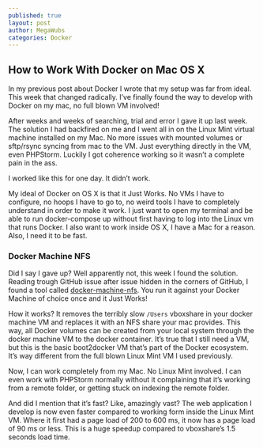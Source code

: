 ```yaml
---
published: true
layout: post
author: MegaWubs
categories: Docker
---
```



## How to Work With Docker on Mac OS X

In my previous post about Docker I wrote that my setup was far from ideal. This week that changed radically. I’ve finally found the way to develop with Docker on my mac, no full blown VM involved!

After weeks and weeks of searching, trial and error I gave it up last week. The solution I had backfired on me and I went all in on the Linux Mint virtual machine installed on my Mac. No more issues with mounted volumes or sftp/rsync syncing from mac to the VM. Just everything directly in the VM, even PHPStorm. Luckily I got coherence working so it wasn’t a complete pain in the ass. 

I worked like this for one day. It didn’t work.

My ideal of Docker on OS X is that it Just Works. No VMs I have to configure, no hoops I have to go to, no weird tools I have to completely understand in order to make it work. I just want to open my terminal and be able to run docker-compose up without first having to log into the Linux vm that runs Docker. I also want to work inside OS X, I have a Mac for a reason. Also, I need it to be fast.

### Docker Machine NFS
Did I say I gave up? Well apparently not, this week I found the solution. Reading trough GitHub issue after issue hidden in the corners of GitHub, I found a tool called [docker-machine-nfs](https://github.com/adlogix/docker-machine-nfs). You run it against your Docker Machine of choice once and it Just Works!

How it works? It removes the terribly slow `/Users` vboxshare in your docker machine VM and replaces it with an NFS share your mac provides. This way, all Docker volumes can be created from your local system through the docker machine VM to the docker container. It’s true that I still need a VM, but this is the basic boot2docker VM that’s part of the Docker ecosystem. It’s way different from the full blown Linux Mint VM I used previously. 

Now, I can work completely from my Mac. No Linux Mint involved. I can even work with PHPStorm normally without it complaining that it’s working from a remote folder, or getting stuck on indexing the remote folder. 

And did I mention that it’s fast? Like, amazingly vast? The web application I develop is now even faster compared to working form inside the Linux Mint VM. Where it first had a page load of 200 to 600 ms, it now has a page load of 90 ms or less. This is a huge speedup compared to vboxshare’s 1.5 seconds load time.
